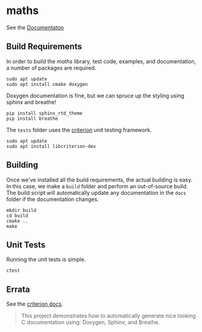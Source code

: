 # maths

See the [Documentaton](https://hadella.github.io/maths/)

## Build Requirements

In order to build the *maths* library, test code, examples, and documentation, a number of packages
are required.

```
sudo apt update
sudo apt install cmake doxygen
```

Doxygen documentation is fine, but we can spruce up the styling using sphinx and breathe!

```
pip install sphinx_rtd_theme
pip install breathe
```

The `tests` folder uses the [criterion](https://github.com/Snaipe/Criterion) unit testing
framework.

```
sudo apt update
sudo apt install libcriterion-dev
```

## Building

Once we've installed all the build requirements, the actual building is easy. In this case, we
make a `build` folder and perform an out-of-source build. The build script will automatically
update any documentation in the `docs` folder if the documentation changes.

```
mkdir build
cd build
cmake ..
make
```

## Unit Tests

Running the unit tests is simple.

```
ctest
```

## Errata

See the [criterion docs](https://criterion.readthedocs.io/en/master/index.html).

> This project demonstrates how to automatically generate nice looking C documentation using:
> Doxygen, Sphinx, and Breathe.